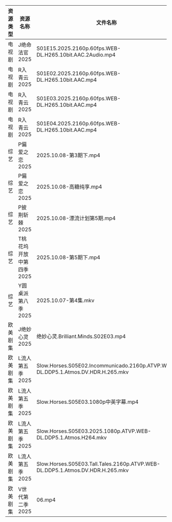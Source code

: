 | 资源类型 | 资源名称           | 文件名称                                                                             | 分享链接                                | 更新时间                |
| ---- | -------------- | -------------------------------------------------------------------------------- | ----------------------------------- | ------------------- |
| 电视剧  | J绝命法官2025      | S01E15.2025.2160p.60fps.WEB-DL.H265.10bit.AAC.2Audio.mp4                         | https://pan.quark.cn/s/50b666fcfcd1 | 2025-10-08 16:22:57 |
| 电视剧  | R入青云2025       | S01E02.2025.2160p.60fps.WEB-DL.H265.10bit.AAC.mp4                                | https://pan.quark.cn/s/138c8b816f29 | 2025-10-08 16:26:22 |
| 电视剧  | R入青云2025       | S01E03.2025.2160p.60fps.WEB-DL.H265.10bit.AAC.mp4                                | https://pan.quark.cn/s/138c8b816f29 | 2025-10-08 16:26:26 |
| 电视剧  | R入青云2025       | S01E04.2025.2160p.60fps.WEB-DL.H265.10bit.AAC.mp4                                | https://pan.quark.cn/s/138c8b816f29 | 2025-10-08 16:26:34 |
| 综艺   | P偏爱之恋2025      | 2025.10.08-第3期下.mp4                                                              | https://pan.quark.cn/s/2023e0def11e | 2025-10-08 10:32:26 |
| 综艺   | P偏爱之恋2025      | 2025.10.08-高糖纯享.mp4                                                              | https://pan.quark.cn/s/2023e0def11e | 2025-10-08 10:32:34 |
| 综艺   | P披荆斩棘2025      | 2025.10.08-漂流计划第5期.mp4                                                           | https://pan.quark.cn/s/9ae1eb01008d | 2025-10-08 16:33:33 |
| 综艺   | T桃花坞开放中第四季2025 | 2025.10.08-第5期下.mp4                                                              | https://pan.quark.cn/s/8b7ce4026740 | 2025-10-08 21:34:50 |
| 综艺   | Y圆桌派第八季2025    | 2025.10.07-第4集.mkv                                                               | https://pan.quark.cn/s/1adadc68b5b4 | 2025-10-08 01:36:06 |
| 欧美剧集 | J绝妙心灵2025      | 绝妙心灵.Brilliant.Minds.S02E03.mp4                                                  | https://pan.quark.cn/s/f6fca909cc0f | 2025-10-08 21:22:55 |
| 欧美剧集 | L流人第五季2025     | Slow.Horses.S05E02.Incommunicado.2160p.ATVP.WEB-DL.DDP5.1.Atmos.DV.HDR.H.265.mkv | https://pan.quark.cn/s/eea649ba4ed4 | 2025-10-08 10:23:23 |
| 欧美剧集 | L流人第五季2025     | Slow.Horses.S05E03.1080p中英字幕.mp4                                                 | https://pan.quark.cn/s/eea649ba4ed4 | 2025-10-08 10:23:17 |
| 欧美剧集 | L流人第五季2025     | Slow.Horses.S05E03.2025.1080p.ATVP.WEB-DL.DDP5.1.Atmos.H264.mkv                  | https://pan.quark.cn/s/eea649ba4ed4 | 2025-10-08 16:24:03 |
| 欧美剧集 | L流人第五季2025     | Slow.Horses.S05E03.Tall.Tales.2160p.ATVP.WEB-DL.DDP5.1.Atmos.DV.HDR.H.265.mkv    | https://pan.quark.cn/s/eea649ba4ed4 | 2025-10-08 10:23:20 |
| 欧美剧集 | V世代第二季2025     | 06.mp4                                                                           | https://pan.quark.cn/s/0829aac69ed8 | 2025-10-08 21:27:30 |
